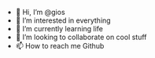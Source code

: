 - 👋 Hi, I’m @gios
- 👀 I’m interested in everything
- 🌱 I’m currently learning life
- 💞️ I’m looking to collaborate on cool stuff
- 📫 How to reach me Github

<!---
gios/gios is a ✨ special ✨ repository because its `README.md` (this file) appears on your GitHub profile.
You can click the Preview link to take a look at your changes.
--->
